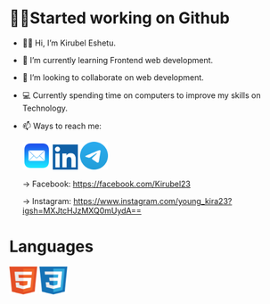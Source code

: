 # ✍🏾Started working on Github
- 👋🏾 Hi, I’m Kirubel Eshetu.
- 🌱 I’m currently learning Frontend web development.
- 💞️ I’m looking to collaborate on web development.
- 💻 Currently spending time on computers to improve my skills on Technology.
- 📫 Ways to reach me:

     <a href = "mailto: emailkirubelwinner@gmail.com"><img src = "https://github.com/Kira-Legacy/Image_Repo/blob/main/email.png" alt =  "Email Icon" style="width: 50px; height: 50px;"></a>       <a href ="https://www.linkedin.com/in/kirubel-eshetu-6b4551326"><img src="https://github.com/Kira-Legacy/Image_Repo/blob/main/Linkedln.png" alt = "LinkedIn icon" style="width: 45px; height: 45px;"></a> <a href ="https://t.me/BrightLife23"><img src="https://github.com/Kira-Legacy/Image_Repo/blob/main/Telegram%20icon.png" alt = "Telegram icon" style="width: 50px; height: 50px;"></a>
  
     -> Facebook: https://facebook.com/Kirubel23
  
     -> Instagram: https://www.instagram.com/young_kira23?igsh=MXJtcHJzMXQ0mUydA==

# Languages
<a href="https://www.w3schools.com/html/"><img src="https://github.com/Kira-Legacy/Image_Repo/blob/main/HTML_logo.png" alt="HTML Logo" style="width: 50px; height: 50px;"></a> 
<a href="https://www.w3schools.com/Css/"><img src="https://github.com/Kira-Legacy/Image_Repo/blob/main/CSS_logo.png" alt="CSS logo" style="width: 50px; height: 50px;"></a>

<!---
Kira-Legacy/Kira-Legacy is a ✨ special ✨ repository because its `README.md` (this file) appears on your GitHub profile.
You can click the Preview link to take a look at your changes.
--->

